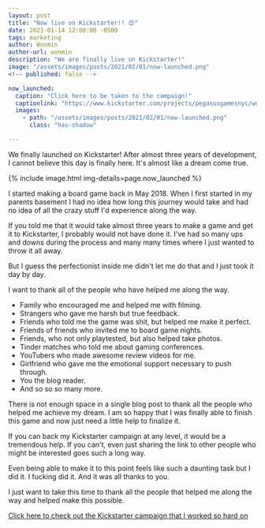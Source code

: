 ```yaml
---
layout: post
title: "Now live on Kickstarter!! 😍"
date: 2021-01-14 12:00:00 -0500
tags: marketing
author: Wonmin
author-url: wonmin
description: "We are finally live on Kickstarter!"
image: "/assets/images/posts/2021/02/01/now-launched.png"
<!-- published: false -->

now_launched:
  caption: "Click here to be taken to the campaign!"
  captionlink: "https://www.kickstarter.com/projects/pegasusgamesnyc/welcome-to-sysifus-corp-a-cut-throat-corporate-board-game"
  images:
    - path: "/assets/images/posts/2021/02/01/now-launched.png"
      class: "has-shadow"

---
```


We finally launched on Kickstarter! After almost three years of development, I cannot believe this day is finally here. It's almost like a dream come true.

{% include image.html img-details=page.now_launched %}

I started making a board game back in May 2018. When I first started in my parents basement I had no idea how long this journey would take and had no idea of all the crazy stuff I'd experience along the way.

If you told me that it would take almost three years to make a game and get it to Kickstarter, I probably would not have done it. I've had so many ups and downs during the process and many many times where I just wanted to throw it all away.

But I guess the perfectionist inside me didn't let me do that and I just took it day by day.

I want to thank all of the people who have helped me along the way.

- Family who encouraged me and helped me with filming.
- Strangers who gave me harsh but true feedback.
- Friends who told me the game was shit, but helped me make it perfect.
- Friends of friends who invited me to board game nights.
- Friends, who not only playtested, but also helped take photos.
- Tinder matches who told me about gaming conferences.
- YouTubers who made awesome review videos for me.
- Girlfriend who gave me the emotional support necessary to push through.
- You the blog reader.
- And so so so many more.

There is not enough space in a single blog post to thank all the people who helped me achieve my dream. I am so happy that I was finally able to finish this game and now just need a little help to finalize it.

If you can back my Kickstarter campaign at any level, it would be a tremendous help. If you can't, even just sharing the link to other people who might be interested goes such a long way.

Even being able to make it to this point feels like such a daunting task but I did it. I fucking did it. And it was all thanks to you.

I just want to take this time to thank all the people that helped me along the way and helped make this possible.

[Click here to check out the Kickstarter campaign that I worked so hard on](https://www.kickstarter.com/projects/pegasusgamesnyc/welcome-to-sysifus-corp-a-cut-throat-corporate-board-game)
